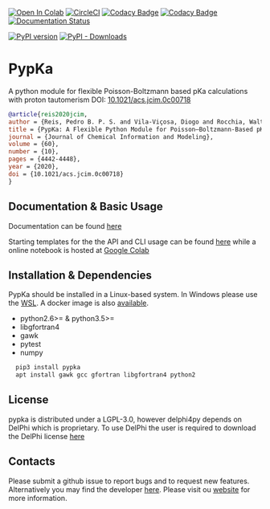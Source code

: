 [![Open In Colab](https://colab.research.google.com/assets/colab-badge.svg)](https://colab.research.google.com/github/mms-fcul/PypKa/blob/master/pypka/example/notebook/pypka.ipynb) [![CircleCI](https://circleci.com/gh/mms-fcul/PypKa.svg?style=svg)](https://circleci.com/gh/mms-fcul/PypKa) [![Codacy Badge](https://app.codacy.com/project/badge/Grade/59a058e4bf0846f18d9d1f6b16a4a0e5)](https://www.codacy.com/gh/mms-fcul/PypKa/dashboard?utm_source=github.com&amp;utm_medium=referral&amp;utm_content=mms-fcul/PypKa&amp;utm_campaign=Badge_Grade) [![Codacy Badge](https://api.codacy.com/project/badge/Coverage/77db3bc226c94625acd3cea0e14c23ad)](https://www.codacy.com/app/pedrishi/PypKa?utm_source=github.com&utm_medium=referral&utm_content=mms-fcul/PypKa&utm_campaign=Badge_Coverage) [![Documentation Status](https://readthedocs.org/projects/pypka/badge/?version=latest)](https://pypka.readthedocs.io/en/latest/?badge=latest)

[![PyPI version](https://badge.fury.io/py/pypKa.svg)](https://badge.fury.io/py/pypKa)  [![PyPI - Downloads](https://img.shields.io/pypi/dm/pypKa)](https://badge.fury.io/py/pypKa)

# PypKa

A python module for flexible Poisson-Boltzmann based pKa calculations with proton tautomerism
DOI: <a href="https://doi.org/10.1021/acs.jcim.0c00718">10.1021/acs.jcim.0c00718</a>

```bibtex
@article{reis2020jcim,
author = {Reis, Pedro B. P. S. and Vila-Viçosa, Diogo and Rocchia, Walter and Machuqueiro, Miguel},
title = {PypKa: A Flexible Python Module for Poisson–Boltzmann-Based pKa Calculations},
journal = {Journal of Chemical Information and Modeling},
volume = {60},
number = {10},
pages = {4442-4448},
year = {2020},
doi = {10.1021/acs.jcim.0c00718}
}
```

## Documentation & Basic Usage

  Documentation can be found [here](https://pypka.readthedocs.io/en/latest/)

  Starting templates for the the API and CLI usage can be found [here](https://pypka.readthedocs.io/en/latest/example.html) while a online notebook is hosted at [Google Colab](https://colab.research.google.com/github/mms-fcul/PypKa/blob/master/pypka/example/notebook/pypka.ipynb)

## Installation & Dependencies

PypKa should be installed in a Linux-based system. In Windows please use the [WSL](https://docs.microsoft.com/en-us/windows/wsl/install-win10).
A docker image is also [available](https://hub.docker.com/r/pedrishi/pypka).

* python2.6>= & python3.5>=
* libgfortran4
* gawk
* pytest
* numpy

```bash
  pip3 install pypka
  apt install gawk gcc gfortran libgfortran4 python2
```

## License

  pypka is distributed under a LGPL-3.0, however delphi4py depends on
  DelPhi which is proprietary. To use DelPhi the user is required to
  download the DelPhi license
  [here](https://honiglab.c2b2.columbia.edu/software/cgi-bin/software.pl?input=DelPhi)

## Contacts

  Please submit a github issue to report bugs and to request new features.
  Alternatively you may find the developer [here](mailto:pdreis@fc.ul.pt). Please visit ou [website](http://mms.rd.ciencias.ulisboa.pt/) for more information.
